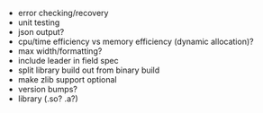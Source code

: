 * error checking/recovery
* unit testing
* json output?
* cpu/time efficiency vs memory efficiency (dynamic allocation)?
* max width/formatting?
* include leader in field spec
* split library build out from binary build
* make zlib support optional
* version bumps?
* library (.so? .a?)

